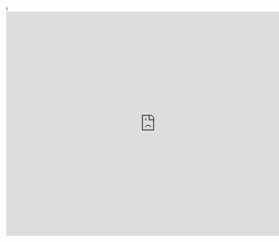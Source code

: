 i<iframe src="https://calendar.google.com/calendar/embed?title=Mark%20Stringer&#39;s%20Comedy%20Calendar&amp;showNav=0&amp;showPrint=0&amp;showTabs=0&amp;showCalendars=0&amp;mode=AGENDA&amp;height=600&amp;wkst=1&amp;bgcolor=%23ffffff&amp;src=dl7ic3u2fp41jpcfis30lobm5g%40group.calendar.google.com&amp;color=%23125A12&amp;ctz=Europe%2FLondon" style="border-width:0" width="800" height="600" frameborder="0" scrolling="no"></iframe>
